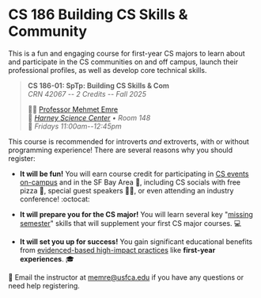 # CS 186 Building CS Skills & Community

This is a fun and engaging course for first-year CS majors to learn about and participate in the CS communities on and off campus, launch their professional profiles, as well as develop core technical skills.

> **CS 186-01: SpTp: Building CS Skills & Com**  
> *CRN 42067 -- 2 Credits -- Fall 2025*
> 
> :man_teacher: [Professor Mehmet Emre](https://www.cs.usfca.edu/~memre)  
> :school: *[Harney Science Center](https://maps.usfca.edu/?id=924#!ce/17539?ct/62018,14583?m/160034?s/?mc/37.77695499999999,-122.45121?z/18?lvl/0?share) • Room 148*  
> :date: *Fridays 11:00am--12:45pm*

This course is recommended for introverts *and* extroverts, with or without programming experience! There are several reasons why you should register:

  - **It will be fun!** You will earn course credit for participating in [CS events on-campus](https://www.instagram.com/usf_cs/) and in the SF Bay Area :bridge_at_night:, including CS socials with free pizza :pizza:, special guest speakers :woman_technologist:, or even attending an industry conference! :octocat:

  - **It will prepare you for the CS major!** You will learn several key "[missing semester](https://missing.csail.mit.edu/)" skills that will supplement your first CS major courses. :computer:

  - **It will set you up for success!** You gain significant educational benefits from [evidenced-based high-impact practices](https://www.aacu.org/trending-topics/high-impact) like **first-year experiences**. :mortar_board:

:email: Email the instructor at [memre@usfca.edu](mailto:memre@usfca.edu) if you have any questions or need help registering.
